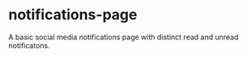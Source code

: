 # notifications-page
 A basic social media notifications page with distinct read and unread notificatons. 
